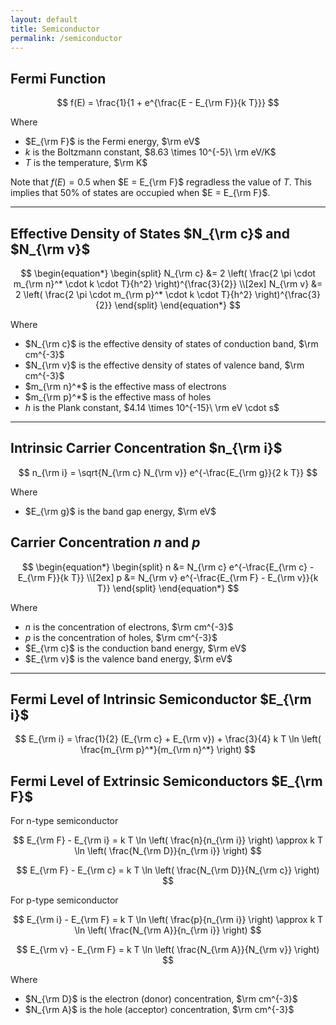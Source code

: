 ```yaml
---
layout: default
title: Semiconductor
permalink: /semiconductor
---
```


## Fermi Function

$$
f(E) = \frac{1}{1 + e^{\frac{E - E_{\rm F}}{k T}}}
$$

Where
- $E_{\rm F}$ is the Fermi energy, $\rm eV$
- $k$ is the Boltzmann constant, $8.63 \times 10^{-5}\ \rm eV/K$
- $T$ is the temperature, $\rm K$

Note that $f(E) = 0.5$ when $E = E_{\rm F}$ regradless the value of $T$. This implies that 50\% of states are occupied when $E = E_{\rm F}$.

---

## Effective Density of States $N_{\rm c}$ and $N_{\rm v}$

$$
\begin{equation*}
    \begin{split}
        N_{\rm c} &= 2 \left( \frac{2 \pi \cdot m_{\rm n}^* \cdot k \cdot T}{h^2} \right)^{\frac{3}{2}} \\[2ex]
        N_{\rm v} &= 2 \left( \frac{2 \pi \cdot m_{\rm p}^* \cdot k \cdot T}{h^2} \right)^{\frac{3}{2}}
    \end{split}
\end{equation*}
$$

Where
- $N_{\rm c}$ is the effective density of states of conduction band, $\rm cm^{-3}$
- $N_{\rm v}$ is the effective density of states of valence band, $\rm cm^{-3}$
- $m_{\rm n}^*$ is the effective mass of electrons
- $m_{\rm p}^*$ is the effective mass of holes
- $h$ is the Plank constant, $4.14 \times 10^{-15}\ \rm eV \cdot s$

---

## Intrinsic Carrier Concentration $n_{\rm i}$

$$
n_{\rm i} = \sqrt{N_{\rm c} N_{\rm v}} e^{-\frac{E_{\rm g}}{2 k T}}
$$

Where
- $E_{\rm g}$ is the band gap energy, $\rm eV$

## Carrier Concentration $n$ and $p$

$$
\begin{equation*}
    \begin{split}
        n &= N_{\rm c} e^{-\frac{E_{\rm c} - E_{\rm F}}{k T}} \\[2ex]
        p &= N_{\rm v} e^{-\frac{E_{\rm F} - E_{\rm v}}{k T}}
    \end{split}
\end{equation*}
$$

Where
- $n$ is the concentration of electrons, $\rm cm^{-3}$
- $p$ is the concentration of holes, $\rm cm^{-3}$
- $E_{\rm c}$ is the conduction band energy, $\rm eV$
- $E_{\rm v}$ is the valence band energy, $\rm eV$

---

## Fermi Level of Intrinsic Semiconductor $E_{\rm i}$

$$
E_{\rm i} = \frac{1}{2} (E_{\rm c} + E_{\rm v}) + \frac{3}{4} k T \ln \left( \frac{m_{\rm p}^*}{m_{\rm n}^*} \right)
$$

## Fermi Level of Extrinsic Semiconductors $E_{\rm F}$

For n-type semiconductor

$$
E_{\rm F} - E_{\rm i} = k T \ln \left( \frac{n}{n_{\rm i}} \right) \approx k T \ln \left( \frac{N_{\rm D}}{n_{\rm i}} \right)
$$

$$
E_{\rm F} - E_{\rm c} = k T \ln \left( \frac{N_{\rm D}}{N_{\rm c}} \right)
$$

For p-type semiconductor

$$
E_{\rm i} - E_{\rm F} = k T \ln \left( \frac{p}{n_{\rm i}} \right) \approx k T \ln \left( \frac{N_{\rm A}}{n_{\rm i}} \right)
$$

$$
E_{\rm v} - E_{\rm F} = k T \ln \left( \frac{N_{\rm A}}{N_{\rm v}} \right)
$$

Where
- $N_{\rm D}$ is the electron (donor) concentration, $\rm cm^{-3}$
- $N_{\rm A}$ is the hole (acceptor) concentration, $\rm cm^{-3}$
